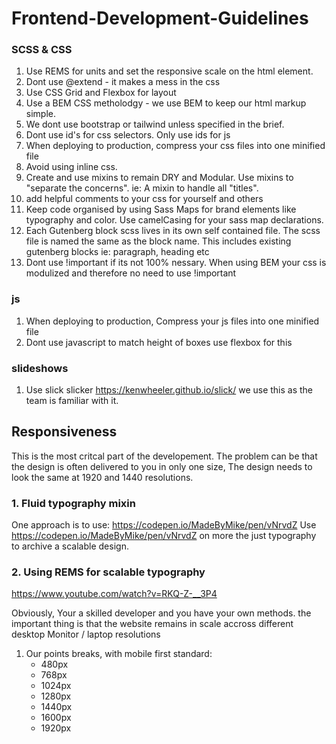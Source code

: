 # Frontend-Development-Guidelines
### SCSS & CSS
1. Use REMS for units and set the responsive scale on the html element.
2. Dont use @extend - it makes a mess in the css
3. Use CSS Grid and Flexbox for layout
4. Use a BEM CSS metholodgy - we use BEM to keep our html markup simple.
5. We dont use bootstrap or tailwind unless specified in the brief.
6. Dont use id's for css selectors. Only use ids for js
7. When deploying to production, compress your css files into one minified file
8. Avoid using inline css.
9. Create and use mixins to remain DRY and Modular. Use mixins to "separate the concerns". ie: A mixin to handle all "titles".
10. add helpful comments to your css for yourself and others 
11. Keep code organised by using Sass Maps for brand elements like typography and color. Use camelCasing for your sass map declarations.
12. Each Gutenberg block scss lives in its own self contained file. The scss file is named the same as the block name. This includes existing gutenberg blocks ie: paragraph, heading etc 
13. Dont use !important if its not 100% nessary. When using BEM your css is modulized and therefore no need to use !important


### js
1. When deploying to production, Compress your js files into one minified file
2. Dont use javascript to match height of boxes use flexbox for this

### slideshows
1. Use slick slicker https://kenwheeler.github.io/slick/ we use this as the team is familiar with it.
 

## Responsiveness
This is the most critcal part of the developement. The problem can be that the design is often delivered to you in only one size, 
The design needs to look the same at 1920 and 1440 resolutions.

### 1. Fluid typography mixin
One approach is to use: https://codepen.io/MadeByMike/pen/vNrvdZ 
Use https://codepen.io/MadeByMike/pen/vNrvdZ on more the just typography to archive a scalable design.

### 2. Using REMS for scalable typography
https://www.youtube.com/watch?v=RKQ-Z-__3P4

Obviously, Your a skilled developer and you have your own methods. the important thing is that the website remains in scale accross different desktop Monitor / laptop resolutions


1. Our points breaks, with mobile first standard:
   - 480px
   - 768px
   - 1024px
   - 1280px
   - 1440px
   - 1600px
   - 1920px
